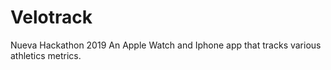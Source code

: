 # Velotrack
Nueva Hackathon 2019
An Apple Watch and Iphone app that tracks various athletics metrics.
